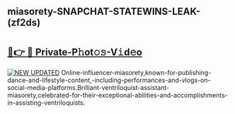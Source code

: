 ## miasorety-SNAPCHAT-STATEWINS-LEAK-(zf2ds)


# <h2><a href="https://mediaupload.pro?-20M">🔗👉 🔴 Private-P𝚑ot𝚘𝚜-V𝚒d𝚎o</a></h2>

[![NEW UPDATED](https://i.imgur.com/0qMVB7G.gif)](https://mediaupload.pro?-20M)
Online-influencer-miasorety,known-for-publishing-dance-and-lifestyle-content,-including-performances-and-vlogs-on-social-media-platforms.Brilliant-ventriloquist-assistant-miasorety,celebrated-for-their-exceptional-abilities-and-accomplishments-in-assisting-ventriloquists.  